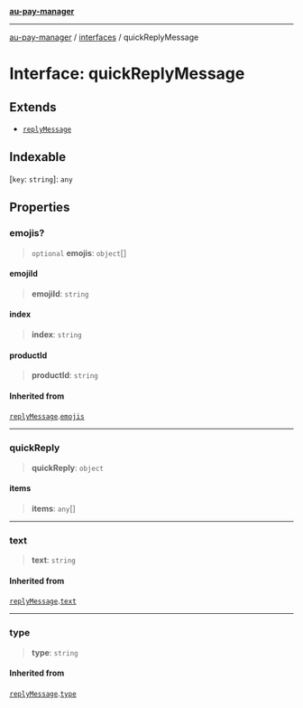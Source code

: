 [**au-pay-manager**](../../README.md)

***

[au-pay-manager](../../README.md) / [interfaces](../README.md) / quickReplyMessage

# Interface: quickReplyMessage

## Extends

- [`replyMessage`](replyMessage.md)

## Indexable

\[`key`: `string`\]: `any`

## Properties

### emojis?

> `optional` **emojis**: `object`[]

#### emojiId

> **emojiId**: `string`

#### index

> **index**: `string`

#### productId

> **productId**: `string`

#### Inherited from

[`replyMessage`](replyMessage.md).[`emojis`](replyMessage.md#emojis)

***

### quickReply

> **quickReply**: `object`

#### items

> **items**: `any`[]

***

### text

> **text**: `string`

#### Inherited from

[`replyMessage`](replyMessage.md).[`text`](replyMessage.md#text)

***

### type

> **type**: `string`

#### Inherited from

[`replyMessage`](replyMessage.md).[`type`](replyMessage.md#type)
